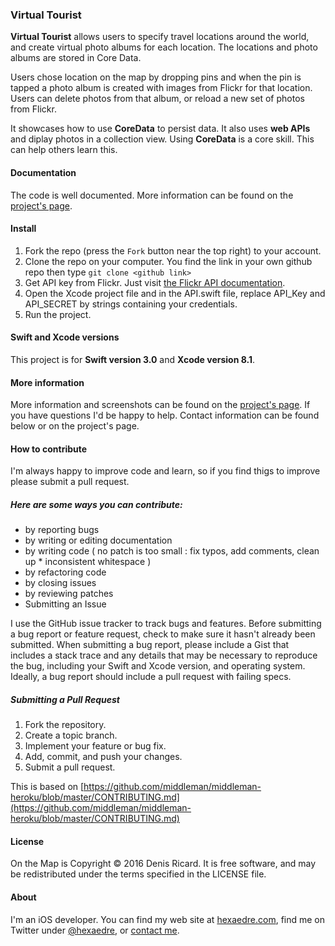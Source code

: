### Virtual Tourist

**Virtual Tourist** allows users to specify travel locations around the world, and create virtual photo albums for each location. The locations and photo albums are stored in Core Data.

Users chose location on the map by dropping pins and when the pin is tapped a photo album is created with images from Flickr for that location. Users can delete photos from that album, or reload a new set of photos from Flickr.

It showcases how to use **CoreData** to persist data. It also uses **web APIs** and diplay photos in a collection view. Using **CoreData** is a core skill. This can help others learn this.


#### Documentation

The code is well documented. More information can be found on the [project's page](http://hexaedre.com/apps/virtual-tourist/).

#### Install

1. Fork the repo (press the `Fork` button near the top right) to your account.
2. Clone the repo on your computer. You find the link in your own github repo then type `git clone <github link>`
3. Get API key from Flickr. Just visit [the Flickr API documentation](https://www.flickr.com/services/apps/create/noncommercial/?).
3. Open the Xcode project file and in the API.swift file, replace API_Key and API_SECRET by strings containing your credentials.
4. Run the project.

#### Swift and Xcode versions

This project is for **Swift version 3.0** and **Xcode version 8.1**.

#### More information

More information and screenshots can be found on the [project's page](http://hexaedre.com/apps/virtual-tourist/). If you have questions I'd be happy to help. Contact information can be found below or on the project's page.

#### How to contribute

I'm always happy to improve code and learn, so if you find thigs to improve please submit a pull request.

##### Here are some ways you can contribute:

* by reporting bugs
* by writing or editing documentation
* by writing code ( no patch is too small : fix typos, add comments, clean up * inconsistent whitespace )
* by refactoring code
* by closing issues
* by reviewing patches
* Submitting an Issue

I use the GitHub issue tracker to track bugs and features. Before submitting a bug report or feature request, check to make sure it hasn't already been submitted. When submitting a bug report, please include a Gist that includes a stack trace and any details that may be necessary to reproduce the bug, including your Swift and Xcode version, and operating system. Ideally, a bug report should include a pull request with failing specs.

##### Submitting a Pull Request

1. Fork the repository.
1. Create a topic branch.
1. Implement your feature or bug fix.
1. Add, commit, and push your changes.
1. Submit a pull request.

This is based on [https://github.com/middleman/middleman-heroku/blob/master/CONTRIBUTING.md](https://github.com/middleman/middleman-heroku/blob/master/CONTRIBUTING.md)

#### License

On the Map is Copyright © 2016 Denis Ricard. It is free software, and may be redistributed under the terms specified in the LICENSE file.

#### About

I'm an iOS developer. You can find my web site at [hexaedre.com](http://hexaedre.com), find me on Twitter under [@hexaedre](http://twitter.com/hexaedre), or [contact me](http://hexaedre.com/contact/).
